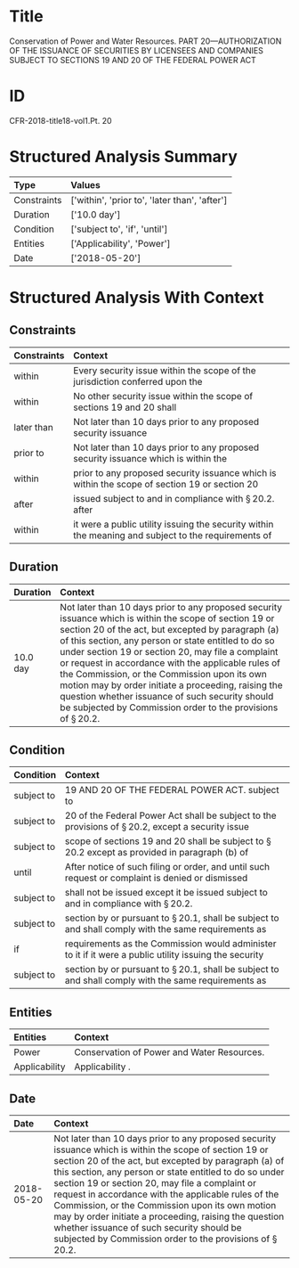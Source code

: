 # Title

 Conservation of Power and Water Resources. PART 20—AUTHORIZATION OF THE ISSUANCE OF SECURITIES BY LICENSEES AND COMPANIES SUBJECT TO SECTIONS 19 AND 20 OF THE FEDERAL POWER ACT


# ID

 CFR-2018-title18-vol1.Pt. 20


# Structured Analysis Summary

| Type        | Values                                        |
|:------------|:----------------------------------------------|
| Constraints | ['within', 'prior to', 'later than', 'after'] |
| Duration    | ['10.0 day']                                  |
| Condition   | ['subject to', 'if', 'until']                 |
| Entities    | ['Applicability', 'Power']                    |
| Date        | ['2018-05-20']                                |


# Structured Analysis With Context

 


## Constraints

| Constraints   | Context                                                                                             |
|:--------------|:----------------------------------------------------------------------------------------------------|
| within        | Every security issue  within the scope of the jurisdiction conferred upon the                       |
| within        | No other security issue  within the scope of sections 19 and 20 shall                               |
| later than    | Not  later than 10 days prior to any proposed security issuance                                     |
| prior to      | Not later than 10 days  prior to any proposed security issuance which is within the                 |
| within        | prior to any proposed security issuance which is within the scope of section 19 or section 20       |
| after         | issued subject to and in compliance with &#167;&#8201;20.2. after                                   |
| within        | it were a public utility issuing the security within the meaning and subject to the requirements of |


## Duration

| Duration   | Context                                                                                                                                                                                                                                                                                                                                                                                                                                                                                                                                                           |
|:-----------|:------------------------------------------------------------------------------------------------------------------------------------------------------------------------------------------------------------------------------------------------------------------------------------------------------------------------------------------------------------------------------------------------------------------------------------------------------------------------------------------------------------------------------------------------------------------|
| 10.0 day   | Not later than 10 days prior to any proposed security issuance which is within the scope of section 19 or section 20 of the act, but excepted by paragraph (a) of this section, any person or state entitled to do so under section 19 or section 20, may file a complaint or request in accordance with the applicable rules of the Commission, or the Commission upon its own motion may by order initiate a proceeding, raising the question whether issuance of such security should be subjected by Commission order to the provisions of &#167;&#8201;20.2. |


## Condition

| Condition   | Context                                                                                                         |
|:------------|:----------------------------------------------------------------------------------------------------------------|
| subject to  | 19 AND 20 OF THE FEDERAL POWER ACT. subject to                                                                  |
| subject to  | 20 of the Federal Power Act shall be subject to the provisions of &#167;&#8201;20.2, except a security issue    |
| subject to  | scope of sections 19 and 20 shall be subject to &#167;&#8201;20.2 except as provided in paragraph (b) of        |
| until       | After notice of such filing or order, and  until such request or complaint is denied or dismissed               |
| subject to  | shall not be issued except it be issued subject to  and in compliance with &#167;&#8201;20.2.                   |
| subject to  | section by or pursuant to &#167;&#8201;20.1, shall be subject to and shall comply with the same requirements as |
| if          | requirements as the Commission would administer to it if it were a public utility issuing the security          |
| subject to  | section by or pursuant to &#167;&#8201;20.1, shall be subject to and shall comply with the same requirements as |


## Entities

| Entities      | Context                                      |
|:--------------|:---------------------------------------------|
| Power         | Conservation of  Power  and Water Resources. |
| Applicability | Applicability .                              |


## Date

| Date       | Context                                                                                                                                                                                                                                                                                                                                                                                                                                                                                                                                                           |
|:-----------|:------------------------------------------------------------------------------------------------------------------------------------------------------------------------------------------------------------------------------------------------------------------------------------------------------------------------------------------------------------------------------------------------------------------------------------------------------------------------------------------------------------------------------------------------------------------|
| 2018-05-20 | Not later than 10 days prior to any proposed security issuance which is within the scope of section 19 or section 20 of the act, but excepted by paragraph (a) of this section, any person or state entitled to do so under section 19 or section 20, may file a complaint or request in accordance with the applicable rules of the Commission, or the Commission upon its own motion may by order initiate a proceeding, raising the question whether issuance of such security should be subjected by Commission order to the provisions of &#167;&#8201;20.2. |


